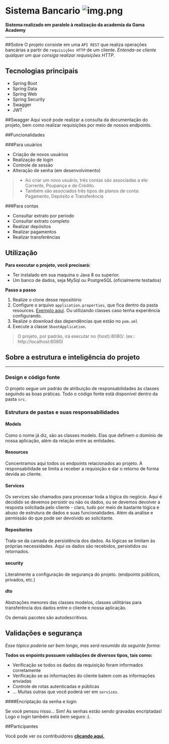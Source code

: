 # Sistema Bancario ![img.png](img.png)
**Sistema realizado em paralelo à realização da academia da Gama Academy**
****
##Sobre
O projeto consiste em uma `API REST` que realiza operações bancárias a partir de `requisições HTTP` de um cliente.
_Entenda-se cliente qualquer um que consiga realizar requisições HTTP_.

## Tecnologias principais
- Spring Boot
- Spring Data
- Spring Web
- Spring Security
- Swagger
- JWT

##Swagger
Aqui você pode realizar a consulta da documentação do projeto, bem como realizar requisições por meio de nossos endpoints.

##Funcionalidades

###Para usuários
- Criação de novos usuários
- Realização de login
- Controle de sessão
- Alteração de senha (em desenvolvimento)

> - Ao criar um novo usuário, três contas são associadas a ele: Corrente, Poupança e de Crédito.
> - Também são associados três tipos de planos de conta: Pagamento, Depósito e Transferência

###Para contas
- Consultar extrato por período
- Consultar extrato completo
- Realizar depósitos
- Realizar pagamentos
- Realizar transferências

## Utilização

**Para executar o projeto, você precisará:**
- Ter instalado em sua maquina o Java 8 ou superior.
- Um banco de dados, seja MySql ou PostgreSQL (oficialmente testados)

**Passo a passo**

1. Realize o clone desse repositório
2. Configure o arquivo `application.properties`, que fica dentro da pasta resources. [Exemplo aqui](https://www.baeldung.com/properties-with-spring). Ou utilizando classes caso tenha experiência configurando.
3. Realize o download das dependências que estão no `pom.xml`
4. Execute a classe `SbootApplication`.

> O projeto, por padrão, irá executar no {host}:8080/. (ex.: http://localhost:8080)

## Sobre a estrutura e inteligência do projeto
****

### Design e código fonte
O projeto segue um padrão de atribuição de responsabilidades às classes seguindo as boas práticas. Todo o código fonte está disponível dentro da pasta `src`.

### Estrutura de pastas e suas responsabilidades

#### Models
Como o nome já diz, são as classes modelo. Elas que definem o domínio de nossa aplicação, além da relação entre as entidades.

#### Resources
Concentramos aqui todos os endpoints relacionados ao projeto. A responsabilidade se limita a receber a requisição e dar o retorno de forma devida ao cliente.

#### Services
Os services são chamados para processar toda a lógica do negócio. Aqui é decidido se devemos persistir ou não os dados, ou se devemos devolver a resposta solicitada pelo cliente - claro, tudo por meio de bastante lógica e abuso de estrutura de dados e suas funcionalidades. Além da análise e permissão do que pode ser devolvido ao solicitante.

#### Repositories
Trata-se da camada de persistência dos dados. As lógicas se limitam às próprias necessidades. Aqui os dados são recebidos, persistidos ou retornados.

#### security
Literalmente a configuração de segurança do projeto. (endpoints públicos, privados, etc.)

#### dto
Abstrações menores das classes modelos, classes utilitárias para transferência dos dados entre o cliente e nossa aplicação. 

Os demais pacotes são autodescritivos.

## Validações e segurança

_Esse tópico poderia ser bem longo, mas será resumido da seguinte forma:_

**Todos os enpoints possuem validações de diversos tipos, tais como:**

- Verificação se todos os dados da requisição foram informados corretamente
- Verificação se as informações do cliente batem com as informações enviadas 
- Controle de rotas autenticadas e públicas
- ... Muitas outras que você poderá ver em `services`.

####Encriptação da senha e login

Se você pensou nisso... Sim! As senhas estão sendo gravadas encriptadas! Logo o login também está bem seguro :).

##Participantes

Você pode ver os contribuidores **[clicando aqui.](https://github.com/RafaelMarangoni/sistema_bancario/graphs/contributors)**
